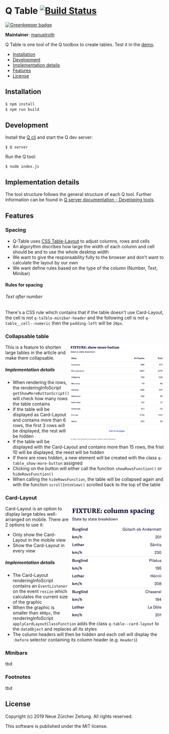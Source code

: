 # Q Table [![Build Status](https://travis-ci.com/nzzdev/Q-table.svg?token=g43MZxbtUcZ6QyxqUoJM&branch=dev)](https://travis-ci.com/nzzdev/Q-table)

[![Greenkeeper badge](https://badges.greenkeeper.io/nzzdev/Q-table.svg?token=70f2c40b32fd66edccfe705c14e1443e8e403768fadc870f4f22f749877c522b&ts=1549974271422)](https://greenkeeper.io/)

**Maintainer**: [manuelroth](https://github.com/manuelroth)

Q Table is one tool of the Q toolbox to create tables.
Test it in the [demo](https://editor.q.tools).

- [Installation](#installation)
- [Development](#development)
- [Implementation details](#implementation-details)
- [Features](#features)
- [License](#license)

## Installation

```bash
$ npm install
$ npm run build
```

## Development

Install the [Q cli](https://github.com/nzzdev/Q-cli) and start the Q dev server:

```
$ Q server
```

Run the Q tool:
```
$ node index.js
```

## Implementation details
The tool structure follows the general structure of each Q tool. Further information can be found in [Q server documentation - Developing tools](https://nzzdev.github.io/Q-server/developing-tools.html).

## Features

### Spacing

- Q-Table uses [CSS Table-Layout](https://developer.mozilla.org/en-US/docs/Web/CSS/table-layout) to adjust columns, rows and cells
- An algorythm discribes how large the width of each column and cell should be and to use the whole desktop width
- We want to give the responsability fully to the browser and don't want to calculate the layout by our own
- We want define rules based on the type of the column (Number, Text, Minibar)

#### Rules for spacing
###### Text after number
There's a CSS rule which contains that if the table doesn't use Card-Layout, the cell is not `q-talble-minibar-header` and the following cell is not `q-table__cell--numeric` then the `padding-left` will be `20px`.


### Collapsable table
<img src="/doc/show-more-button.png" align="right" width=300 height=306>
This is a feature to shorten large tables in the article and make them collapsable.

##### Implementation details
- When rendering the rows, the renderingInfoScript `getShowMoreButtonScript()` will check how many rows the table contains
- If the table will be displayed as Card-Layout and contains more than 6 rows, the first 3 rows will be displayed, the rest will be hidden
- If the table will be displayed with the Card-Layout and contains more than 15 rows, the frist 10 will be displayed, the reest will be hidden
- If there are rows hidden, a new element will be created with the class `q-table_show-more-button` assigned
- Clicking on the button will either call the function `showRowsFunction()` or `hideRowsFunction()`
- When calling the `hideRowsFunction`, the table will be collapsed again and with the function `scrollIntoView()` scrolled back to the top of the table


### Card-Layout
<img src="/doc/card-layout.png" align="right" width=300 height=355>

Card-Layout is an option to display large tables well-arranged on mobile. There are 2 options to use it:
- Only show the Card-Layout in the mobile view
- Show the Card-Layout in every view

##### Implementation details
- The Card-Layout renderingInfoScript contains an `EventListener` on the event `resize` which calculates the current size of the graphic
- When the graphic is smaller than `400px`, the renderingInfoScript `applyCardLayoutClassFunction` adds the class `q-table--card-layout` to the `dataObject` and replaces all its styles
- The column headers will then be hidden and each cell will display the `:before` selector containing its column header (e.g. `Header1`)

### Minibars
tbd

### Footnotes
tbd

## License
Copyright (c) 2019 Neue Zürcher Zeitung. All rights reserved.

This software is published under the MIT license.